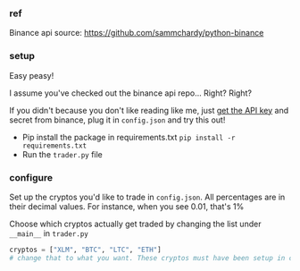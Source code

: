 ### ref

Binance api source: https://github.com/sammchardy/python-binance

### setup

Easy peasy!

I assume you've checked out the binance api repo... Right? Right?

If you didn't because you don't like reading like me, just [get the API key](https://www.binance.com/en/support/faq/360002502072) and secret from binance, plug it in `config.json` and try this out!

- Pip install the package in requirements.txt `pip install -r requirements.txt`
- Run the `trader.py` file

### configure

Set up the cryptos you'd like to trade in `config.json`. All percentages are in their decimal values. For instance, when you see 0.01, that's 1%

Choose which cryptos actually get traded by changing the list under `__main__` in `trader.py`

```python
cryptos = ["XLM", "BTC", "LTC", "ETH"]
# change that to what you want. These cryptos must have been setup in config.json
```
